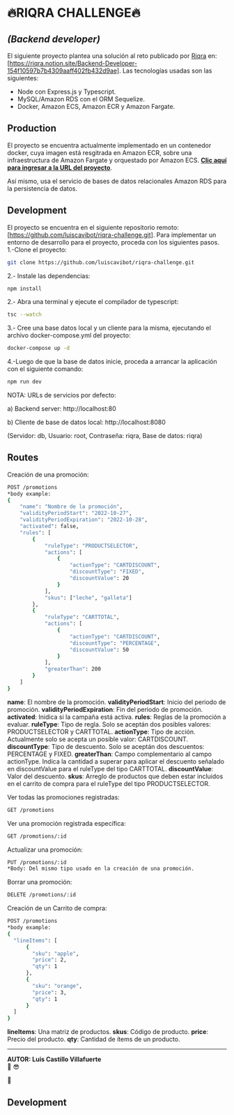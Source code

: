 # 🔥RIQRA CHALLENGE🔥

## _(Backend developer)_

El siguiente proyecto plantea una solución al reto publicado por [Riqra] en: [https://riqra.notion.site/Backend-Developer-154f10597b7b4309aaff402fb432d9ae]. Las tecnologías usadas son las siguientes:

-   Node con Express.js y Typescript.
-   MySQL/Amazon RDS con el ORM Sequelize.
-   Docker, Amazon ECS, Amazon ECR y Amazon Fargate.

## Production

El proyecto se encuentra actualmente implementado en un contenedor docker, cuya imagen está resgitrada en Amazon ECR, sobre una infraestructura de Amazon Fargate y orquestado por Amazon ECS. **[Clic aquí para ingresar a la URL del proyecto]**.

Así mismo, usa el servicio de bases de datos relacionales Amazon RDS para la persistencia de datos.

## Development

El proyecto se encuentra en el siguiente repositorio remoto: [https://github.com/luiscavibot/riqra-challenge.git]. Para implementar un entorno de desarrollo para el proyecto, proceda con los siguientes pasos.
1.-Clone el proyecto:

```sh
git clone https://github.com/luiscavibot/riqra-challenge.git
```

2.- Instale las dependencias:

```sh
npm install
```

2.- Abra una terminal y ejecute el compilador de typescript:

```sh
tsc --watch
```

3.- Cree una base datos local y un cliente para la misma, ejecutando el archivo docker-compose.yml del proyecto:

```sh
docker-compose up -d
```

4.-Luego de que la base de datos inicie, proceda a arrancar la aplicación con el siguiente comando:

```sh
npm run dev
```

NOTA: URLs de servicios por defecto:

a) Backend server: http://localhost:80

b) Cliente de base de datos local: http://localhost:8080

(Servidor: db, Usuario: root, Contraseña: riqra, Base de datos: riqra)

## Routes

Creación de una promoción:

```sh
POST /promotions
*body example:
{
    "name": "Nombre de la promoción",
	"validityPeriodStart": "2022-10-27",
	"validityPeriodExpiration": "2022-10-28",
	"activated": false,
	"rules": [
		{
			"ruleType": "PRODUCTSELECTOR",
			"actions": [
				{
					"actionType": "CARTDISCOUNT",
					"discountType": "FIXED",
					"discountValue": 20
				}
			],
			"skus": ["leche", "galleta"]
		},
		{
			"ruleType": "CARTTOTAL",
			"actions": [
				{
					"actionType": "CARTDISCOUNT",
					"discountType": "PERCENTAGE",
					"discountValue": 50
				}
			],
			"greaterThan": 200
		}
	]
}
```

**name**: El nombre de la promoción.
**validityPeriodStart**: Inicio del periodo de promoción.
**validityPeriodExpiration**: Fin del periodo de promoción.
**activated**: Inidica si la campaña está activa.
**rules**: Reglas de la promoción a evaluar.
**ruleType**: Tipo de regla. Solo se aceptán dos posibles valores: PRODUCTSELECTOR y CARTTOTAL.
**actionType**: Tipo de acción. Actualmente solo se acepta un posible valor: CARTDISCOUNT.
**discountType**: Tipo de descuento. Solo se aceptán dos descuentos: PERCENTAGE y FIXED.
**greaterThan**: Campo complementario al campo actionType. Indica la cantidad a superar para aplicar el descuento señalado en discountValue para el ruleType del tipo CARTTOTAL.
**discountValue**: Valor del descuento.
**skus**: Arreglo de productos que deben estar incluidos en el carrito de compra para el ruleType del tipo PRODUCTSELECTOR.

Ver todas las promociones registradas:

```sh
GET /promotions
```

Ver una promoción registrada específica:

```sh
GET /promotions/:id
```

Actualizar una promoción:

```sh
PUT /promotions/:id
*Body: Del mismo tipo usado en la creación de una promoción.
```

Borrar una promoción:

```sh
DELETE /promotions/:id
```

Creación de un Carrito de compra:

```sh
POST /promotions
*body example:
{
  "lineItems": [
      {
        "sku": "apple",
        "price": 2,
        "qty": 1
      },
      {
        "sku": "orange",
        "price": 3,
        "qty": 1
      }
  ]
}
```

**lineItems**: Una matriz de productos.
**skus**: Código de producto.
**price**: Precio del producto.
**qty**: Cantidad de ítems de un producto.

---

**AUTOR: Luis Castillo Villafuerte**  
🤛 😎

🎤

## Development

[riqra]: https://riqra.com
[https://riqra.notion.site/backend-developer-154f10597b7b4309aaff402fb432d9ae]: https://riqra.notion.site/Backend-Developer-154f10597b7b4309aaff402fb432d9ae
[clic aquí para ingresar a la url del proyecto]: http://3.142.241.21/api/v1/promotions
[https://github.com/luiscavibot/riqra-challenge.git]: https://github.com/luiscavibot/riqra-challenge.git
